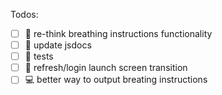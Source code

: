Todos:

- [ ] 🐛 re-think breathing instructions functionality
- [ ] 🧪 update jsdocs
- [ ] 🧪 tests
- [ ] 🐛 refresh/login launch screen transition
- [ ] 💻 better way to output breating instructions
